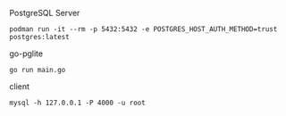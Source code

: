 PostgreSQL Server

```
podman run -it --rm -p 5432:5432 -e POSTGRES_HOST_AUTH_METHOD=trust postgres:latest
```

go-pglite
```
go run main.go
```

client
```
mysql -h 127.0.0.1 -P 4000 -u root
```
